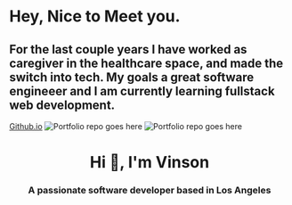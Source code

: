 # Hey, Nice to Meet you.

## For the last couple years I have worked as caregiver in the healthcare space, and made the switch into tech. My goals a great software engineeer and I am currently learning fullstack web development.

[Github.io](https://vinson-han.github.io)
![Portfolio repo goes here](https://source.unsplash.com/random/200x200/)
![Portfolio repo goes here](https://github.com/vinson-han/vinson-han.github.io)









<h1 align="center">Hi 👋, I'm Vinson</h1>
<h3 align="center">A passionate software developer based in Los Angeles</h3>







